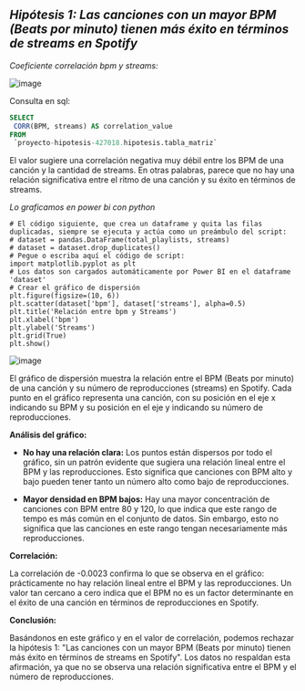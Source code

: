 ## *Hipótesis 1: Las canciones con un mayor BPM (Beats por minuto) tienen más éxito en términos de streams en Spotify*

*Coeficiente correlación bpm y streams:*

![image](https://github.com/user-attachments/assets/d7f2c3b9-c5db-4e03-be2b-f58b8e0f46a4)

Consulta en sql:
```sql 
SELECT
 CORR(BPM, streams) AS correlation_value
FROM
 `proyecto-hipotesis-427018.hipotesis.tabla_matriz`
```

El valor sugiere una correlación negativa muy débil entre los BPM de una canción y la cantidad de streams. En otras palabras, parece que no hay una relación significativa entre el ritmo de una canción y su éxito en términos de streams. 

*Lo graficamos en power bi con python*

```phyton
# El código siguiente, que crea un dataframe y quita las filas duplicadas, siempre se ejecuta y actúa como un preámbulo del script:
# dataset = pandas.DataFrame(total_playlists, streams)
# dataset = dataset.drop_duplicates()
# Pegue o escriba aquí el código de script:
import matplotlib.pyplot as plt
# Los datos son cargados automáticamente por Power BI en el dataframe 'dataset'
# Crear el gráfico de dispersión
plt.figure(figsize=(10, 6))
plt.scatter(dataset['bpm'], dataset['streams'], alpha=0.5)
plt.title('Relación entre bpm y Streams')
plt.xlabel('bpm')
plt.ylabel('Streams')
plt.grid(True)
plt.show()
```


![image](https://github.com/user-attachments/assets/34645e3a-c1ef-405c-b98c-0defa53554ad)


El gráfico de dispersión muestra la relación entre el BPM (Beats por minuto) de una canción y su número de reproducciones (streams) en Spotify. Cada punto en el gráfico representa una canción, con su posición en el eje x indicando su BPM y su posición en el eje y indicando su número de reproducciones.

**Análisis del gráfico:**

* **No hay una relación clara:** Los puntos están dispersos por todo el gráfico, sin un patrón evidente que sugiera una relación lineal entre el BPM y las reproducciones. Esto significa que canciones con BPM alto y bajo pueden tener tanto un número alto como bajo de reproducciones.
  
* **Mayor densidad en BPM bajos:** Hay una mayor concentración de canciones con BPM entre 80 y 120, lo que indica que este rango de tempo es más común en el conjunto de datos. Sin embargo, esto no significa que las canciones en este rango tengan necesariamente más reproducciones.

**Correlación:**

La correlación de -0.0023 confirma lo que se observa en el gráfico: prácticamente no hay relación lineal entre el BPM y las reproducciones. Un valor tan cercano a cero indica que el BPM no es un factor determinante en el éxito de una canción en términos de reproducciones en Spotify.

**Conclusión:**

Basándonos en este gráfico y en el valor de correlación, podemos rechazar la hipótesis 1: "Las canciones con un mayor BPM (Beats por minuto) tienen más éxito en términos de streams en Spotify". Los datos no respaldan esta afirmación, ya que no se observa una relación significativa entre el BPM y el número de reproducciones.